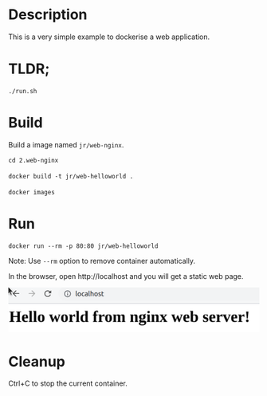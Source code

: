 # Description

This is a very simple example to dockerise a web application.

# TLDR;
```
./run.sh
```

# Build
Build a image named `jr/web-nginx`.
```
cd 2.web-nginx

docker build -t jr/web-helloworld .

docker images
```

# Run

```
docker run --rm -p 80:80 jr/web-helloworld
```
Note: Use `--rm` option to remove container automatically.

In the browser, open http://localhost and you will get a static web page.

![Alt text](sample.png?raw=true)

# Cleanup
Ctrl+C to stop the current container.
